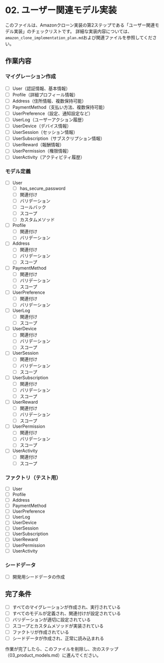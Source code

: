 # 02. ユーザー関連モデル実装

このファイルは、Amazonクローン実装の第2ステップである「ユーザー関連モデル実装」のチェックリストです。
詳細な実装内容については、`amazon_clone_implementation_plan.md`および関連ファイルを参照してください。

## 作業内容

### マイグレーション作成
- [ ] User（認証情報、基本情報）
- [ ] Profile（詳細プロフィール情報）
- [ ] Address（住所情報、複数保持可能）
- [ ] PaymentMethod（支払い方法、複数保持可能）
- [ ] UserPreference（設定、通知設定など）
- [ ] UserLog（ユーザーアクション履歴）
- [ ] UserDevice（デバイス情報）
- [ ] UserSession（セッション情報）
- [ ] UserSubscription（サブスクリプション情報）
- [ ] UserReward（報酬情報）
- [ ] UserPermission（権限情報）
- [ ] UserActivity（アクティビティ履歴）

### モデル定義
- [ ] User
  - [ ] has_secure_password
  - [ ] 関連付け
  - [ ] バリデーション
  - [ ] コールバック
  - [ ] スコープ
  - [ ] カスタムメソッド
- [ ] Profile
  - [ ] 関連付け
  - [ ] バリデーション
- [ ] Address
  - [ ] 関連付け
  - [ ] バリデーション
  - [ ] スコープ
- [ ] PaymentMethod
  - [ ] 関連付け
  - [ ] バリデーション
  - [ ] スコープ
- [ ] UserPreference
  - [ ] 関連付け
  - [ ] バリデーション
- [ ] UserLog
  - [ ] 関連付け
  - [ ] スコープ
- [ ] UserDevice
  - [ ] 関連付け
  - [ ] バリデーション
  - [ ] スコープ
- [ ] UserSession
  - [ ] 関連付け
  - [ ] バリデーション
  - [ ] スコープ
- [ ] UserSubscription
  - [ ] 関連付け
  - [ ] バリデーション
  - [ ] スコープ
- [ ] UserReward
  - [ ] 関連付け
  - [ ] バリデーション
  - [ ] スコープ
- [ ] UserPermission
  - [ ] 関連付け
  - [ ] バリデーション
  - [ ] スコープ
- [ ] UserActivity
  - [ ] 関連付け
  - [ ] スコープ

### ファクトリ（テスト用）
- [ ] User
- [ ] Profile
- [ ] Address
- [ ] PaymentMethod
- [ ] UserPreference
- [ ] UserLog
- [ ] UserDevice
- [ ] UserSession
- [ ] UserSubscription
- [ ] UserReward
- [ ] UserPermission
- [ ] UserActivity

### シードデータ
- [ ] 開発用シードデータの作成

## 完了条件
- [ ] すべてのマイグレーションが作成され、実行されている
- [ ] すべてのモデルが定義され、関連付けが設定されている
- [ ] バリデーションが適切に設定されている
- [ ] スコープとカスタムメソッドが実装されている
- [ ] ファクトリが作成されている
- [ ] シードデータが作成され、正常に読み込まれる

作業が完了したら、このファイルを削除し、次のステップ（03_product_models.md）に進んでください。
